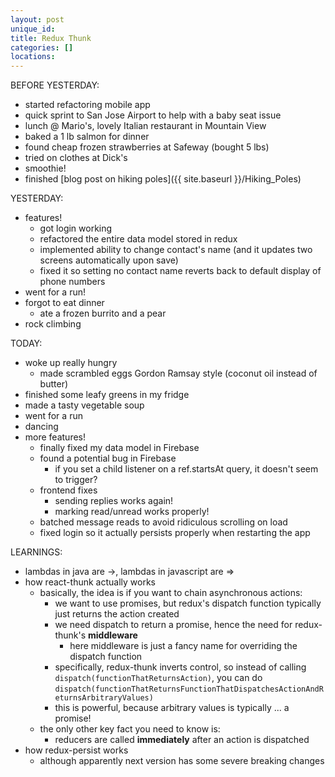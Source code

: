 ```yaml
---
layout: post
unique_id: 
title: Redux Thunk
categories: []
locations: 
---
```


BEFORE YESTERDAY:
* started refactoring mobile app
* quick sprint to San Jose Airport to help with a baby seat issue
* lunch @ Mario's, lovely Italian restaurant in Mountain View
* baked a 1 lb salmon for dinner
* found cheap frozen strawberries at Safeway (bought 5 lbs)
* tried on clothes at Dick's
* smoothie!
* finished [blog post on hiking poles]({{ site.baseurl }}/Hiking_Poles)

YESTERDAY:
* features!
  * got login working
  * refactored the entire data model stored in redux
  * implemented ability to change contact's name (and it updates two screens automatically upon save)
  * fixed it so setting no contact name reverts back to default display of phone numbers
* went for a run!
* forgot to eat dinner
  * ate a frozen burrito and a pear
* rock climbing

TODAY:
* woke up really hungry
  * made scrambled eggs Gordon Ramsay style (coconut oil instead of butter)
* finished some leafy greens in my fridge
* made a tasty vegetable soup
* went for a run
* dancing
* more features!
  * finally fixed my data model in Firebase
  * found a potential bug in Firebase
    * if you set a child listener on a ref.startsAt query, it doesn't seem to trigger?
  * frontend fixes
    * sending replies works again!
    * marking read/unread works properly!
  * batched message reads to avoid ridiculous scrolling on load
  * fixed login so it actually persists properly when restarting the app

LEARNINGS:
* lambdas in java are ->, lambdas in javascript are =>
* how react-thunk actually works
  * basically, the idea is if you want to chain asynchronous actions:
    * we want to use promises, but redux's dispatch function typically just returns the action created
    * we need dispatch to return a promise, hence the need for redux-thunk's **middleware**
      * here middleware is just a fancy name for overriding the dispatch function
    * specifically, redux-thunk inverts control, so instead of calling ```dispatch(functionThatReturnsAction)```, you can do ```dispatch(functionThatReturnsFunctionThatDispatchesActionAndReturnsArbitraryValues)```
    * this is powerful, because arbitrary values is typically ... a promise!
  * the only other key fact you need to know is:
    * reducers are called **immediately** after an action is dispatched
* how redux-persist works
  * although apparently next version has some severe breaking changes
